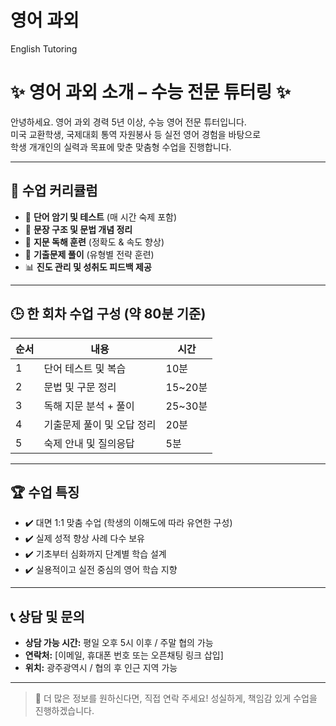 # 영어 과외
English Tutoring


# ✨ 영어 과외 소개 – 수능 전문 튜터링 ✨

안녕하세요. 영어 과외 경력 5년 이상, 수능 영어 전문 튜터입니다.  
미국 교환학생, 국제대회 통역 자원봉사 등 실전 영어 경험을 바탕으로  
학생 개개인의 실력과 목표에 맞춘 맞춤형 수업을 진행합니다.

---

## 📘 수업 커리큘럼

- 📖 **단어 암기 및 테스트** (매 시간 숙제 포함)
- 🧩 **문장 구조 및 문법 개념 정리**
- 📄 **지문 독해 훈련** (정확도 & 속도 향상)
- 📝 **기출문제 풀이** (유형별 전략 훈련)
- 📊 **진도 관리 및 성취도 피드백 제공**

---

## 🕒 한 회차 수업 구성 (약 80분 기준)

| 순서 | 내용                         | 시간     |
|------|------------------------------|----------|
| 1    | 단어 테스트 및 복습          | 10분     |
| 2    | 문법 및 구문 정리            | 15~20분  |
| 3    | 독해 지문 분석 + 풀이        | 25~30분  |
| 4    | 기출문제 풀이 및 오답 정리   | 20분     |
| 5    | 숙제 안내 및 질의응답        | 5분      |

---

## 🏆 수업 특징

- ✔️ 대면 1:1 맞춤 수업 (학생의 이해도에 따라 유연한 구성)
- ✔️ 실제 성적 향상 사례 다수 보유
- ✔️ 기초부터 심화까지 단계별 학습 설계
- ✔️ 실용적이고 실전 중심의 영어 학습 지향

---

## 📞 상담 및 문의

- **상담 가능 시간:** 평일 오후 5시 이후 / 주말 협의 가능
- **연락처:** [이메일, 휴대폰 번호 또는 오픈채팅 링크 삽입]
- **위치:** 광주광역시 / 협의 후 인근 지역 가능

---

> 📌 더 많은 정보를 원하신다면, 직접 연락 주세요!
> 성실하게, 책임감 있게 수업을 진행하겠습니다.
